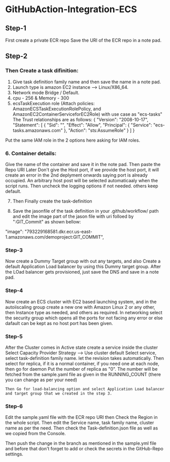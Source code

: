 # GitHubAction-Integration-ECS

## Step-1
First create a private ECR repo
Save the URI of the ECR repo in a note pad.

## Step-2
### Then Create a task difinition:
1. Give task definition family name and then save the name in a note pad.
2. Launch type is amazon EC2 instance --> Linux/X86_64.
3. Network mode Bridge / Default.
4. cpu - 256 & Memory - 300
5. ecsTaskExecution role (Attach policies: AmazonECSTaskExecutionRolePolicy, and AmazonEC2ContainerServiceforEC2Role) with use case as "ecs-tasks"
The Trust relationships are as follows:
{
    "Version": "2008-10-17",
    "Statement": [
        {
            "Sid": "",
            "Effect": "Allow",
            "Principal": {
                "Service": "ecs-tasks.amazonaws.com"
            },
            "Action": "sts:AssumeRole"
        }
    ]
}

Put the same IAM role in the 2 options here asking for IAM roles.

### 6. Container details:
Give the name of the container and save it in the note pad.
Then paste the Repo URI
Later Don't give the Host port, if we provide the host port, it will create an error in the 2nd deplyment onwards saying port is already occupied.
An arbitrary host post will be selected automaticaaly when the script runs.
Then uncheck the logging options if not needed.
others keep default.

7. Then Finally create the task-definition

8. Save the jasonfile of the task definition in your .github/workflow/ path and edit the image part of the jason file with uri folloed by ":GIT_Commit" as shown bellow:

"image": "793229168581.dkr.ecr.us-east-1.amazonaws.com/demoproject:GIT_COMMIT",

### Step-3
Now create a Dummy Target group with out any targets, and also Create a default Application Load balancer by using this Dummy target group. After the LOad balancer gets provisioned, just save the DNS and save in a note pad.

### Step-4
Now create an ECS cluster with EC2 based launching system, and in the autoiiscaling group create a new one
with Amazon Linux 2 or any other, then Instance type as needed, and others as required.
In networking select the security group which opens all the ports for not facing any error or else dafault can be kept as no host port has been given.

### Step-5
After the Cluster comes in Active state create a service inside the cluster
    Select Capacity Provider Strategy --> Use cluster default
    Select service, select task-definition family name. let the revision takes automatically.
    Then select for replica, if it is a normal container, if you need one at each node, then go for daemon
    Put the number of replica as "0". The number will be fetched from the sample.yaml file as given in the RUNNING_COUNT (there you can change as per your need)

    Then Go for load-balancing option and select Application Load balancer and target group that we created in the step 3.

### Step-6
Edit the sample.yaml file with the ECR repo URI
then Check the Region in the whole script.
Then edit the Service name, task family name, cluster name as per the need.
Then check the Task-definition.json file as well as we copied from the Console.

Then push the change in the branch as mentioned in the sample.yml file and before that don't forget to add or check the secrets in the GitHub-Repo settings.